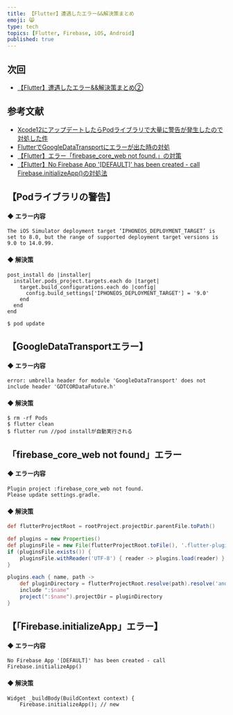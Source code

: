 ```yaml
---
title: 【Flutter】遭遇したエラー&&解決策まとめ
emoji: 😸
type: tech
topics: [Flutter, Firebase, iOS, Android]
published: true
---
```

## 次回
 - [【Flutter】遭遇したエラー&&解決策まとめ②](https://zenn.dev/endo/articles/2e8722076a0da536fe86)

## 参考文献
 - [Xcode12にアップデートしたらPodライブラリで大量に警告が発生したので対処した件](https://www.yururiwork.net/xcode12%E3%81%AB%E3%82%A2%E3%83%83%E3%83%97%E3%83%87%E3%83%BC%E3%83%88%E3%81%97%E3%81%9F%E3%82%89pod%E3%83%A9%E3%82%A4%E3%83%96%E3%83%A9%E3%83%AA%E3%81%A7%E5%A4%A7%E9%87%8F%E3%81%AB%E8%AD%A6%E5%91%8A/)
 - [FlutterでGoogleDataTransportにエラーが出た時の対処](https://qiita.com/shoukitsuda0310/items/a7377bae8075de7f95be)
 - [【Flutter】エラー「firebase_core_web not found.」の対策](https://algorithm.joho.info/flutter/firebase_core_web-not-found/)
 - [【Flutter】No Firebase App '[DEFAULT]' has been created - call Firebase.initializeApp()の対処法](https://qiita.com/mamoru_takami/items/87a20d861806a70db29d)



## 【Podライブラリの警告】

#### ◆ エラー内容
```
The iOS Simulator deployment target ‘IPHONEOS_DEPLOYMENT_TARGET’ is set to 8.0, but the range of supported deployment target versions is 9.0 to 14.0.99.
```
#### ◆ 解決策
```:Podfile
post_install do |installer|
  installer.pods_project.targets.each do |target|
    target.build_configurations.each do |config|
      config.build_settings['IPHONEOS_DEPLOYMENT_TARGET'] = '9.0'
    end
  end
end
```

```
$ pod update
```


## 【GoogleDataTransportエラー】

#### ◆ エラー内容
```
error: umbrella header for module 'GoogleDataTransport' does not include header 'GDTCORDataFuture.h'
```
#### ◆ 解決策
```
$ rm -rf Pods
$ flutter clean
$ flutter run //pod installが自動実行される
```

## 「firebase_core_web not found」エラー

#### ◆ エラー内容
```
Plugin project :firebase_core_web not found.
Please update settings.gradle.
```

#### ◆ 解決策
```setting.gradle
def flutterProjectRoot = rootProject.projectDir.parentFile.toPath()

def plugins = new Properties()
def pluginsFile = new File(flutterProjectRoot.toFile(), '.flutter-plugins')
if (pluginsFile.exists()) {
    pluginsFile.withReader('UTF-8') { reader -> plugins.load(reader) }
}

plugins.each { name, path ->
    def pluginDirectory = flutterProjectRoot.resolve(path).resolve('android').toFile()
    include ":$name"
    project(":$name").projectDir = pluginDirectory
}
```

## 【「Firebase.initializeApp」エラー】

#### ◆ エラー内容
```
No Firebase App '[DEFAULT]' has been created - call Firebase.initializeApp()
```

#### ◆ 解決策
```
Widget _buildBody(BuildContext context) {
    Firebase.initializeApp(); // new
```


